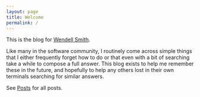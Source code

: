 ```yaml
---
layout: page
title: Welcome
permalink: /
---
```


This is the blog for [Wendell Smith](about).

Like many in the software community, I routinely come across simple things that I either frequently forget how to do or that even with a bit of searching take a while to compose a full answer. This blog exists to help me remember these in the future, and hopefully to help any others lost in their own terminals searching for similar answers.

See [Posts](posts) for all posts.
